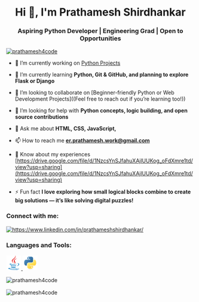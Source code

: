 <h1 align="center">Hi 👋, I'm Prathamesh Shirdhankar</h1>
<h3 align="center">Aspiring Python Developer | Engineering Grad | Open to Opportunities</h3>

<p align="left"> <a href="https://github.com/ryo-ma/github-profile-trophy"><img src="https://github-profile-trophy.vercel.app/?username=prathamesh4code" alt="prathamesh4code" /></a> </p>

- 🔭 I’m currently working on [Python Projects](https://github.com/prathamesh4code/PythonQs)

- 🌱 I’m currently learning **Python, Git & GitHub, and planning to explore Flask or Django**

- 👯 I’m looking to collaborate on [Beginner-friendly Python or Web Development Projects]((Feel free to reach out if you’re learning too!))

- 🤝 I’m looking for help with **Python concepts, logic building, and open source contributions**

- 💬 Ask me about **HTML, CSS, JavaScript,**

- 📫 How to reach me **er.prathamesh.work@gmail.com**

- 📄 Know about my experiences [https://drive.google.com/file/d/1NzcsYnSJfahuXAjlUUKog_oFdXmre1td/view?usp=sharing](https://drive.google.com/file/d/1NzcsYnSJfahuXAjlUUKog_oFdXmre1td/view?usp=sharing)

- ⚡ Fun fact **I love exploring how small logical blocks combine to create big solutions — it’s like solving digital puzzles!**

<h3 align="left">Connect with me:</h3>
<p align="left">
<a href="https://linkedin.com/in/https://www.linkedin.com/in/prathameshshirdhankar/" target="blank"><img align="center" src="https://raw.githubusercontent.com/rahuldkjain/github-profile-readme-generator/master/src/images/icons/Social/linked-in-alt.svg" alt="https://www.linkedin.com/in/prathameshshirdhankar/" height="30" width="40" /></a>
</p>

<h3 align="left">Languages and Tools:</h3>
<p align="left"> <a href="https://www.java.com" target="_blank" rel="noreferrer"> <img src="https://raw.githubusercontent.com/devicons/devicon/master/icons/java/java-original.svg" alt="java" width="40" height="40"/> </a> <a href="https://www.python.org" target="_blank" rel="noreferrer"> <img src="https://raw.githubusercontent.com/devicons/devicon/master/icons/python/python-original.svg" alt="python" width="40" height="40"/> </a> </p>

<p><img align="center" src="https://github-readme-stats.vercel.app/api/top-langs?username=prathamesh4code&show_icons=true&locale=en&layout=compact" alt="prathamesh4code" /></p>

<p><img align="center" src="https://github-readme-streak-stats.herokuapp.com/?user=prathamesh4code&" alt="prathamesh4code" /></p>
